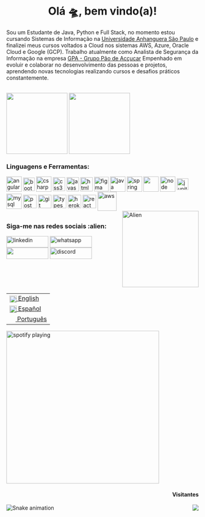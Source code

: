 <h1 align="center">Olá 🛸, bem vindo(a)! </h1>

  Sou um Estudante de Java, Python e Full Stack, no momento estou cursando Sistemas de Informação na [Universidade Anhanguera São Paulo](https://www.anhanguera.com) e finalizei meus cursos voltados a Cloud nos sistemas AWS, Azure, Oracle Cloud e Google (GCP). Trabalho atualmente como Analista de Segurança da Informação na empresa [GPA - Grupo Pão de Acçucar](https://www.linkedin.com/company/gpabr/) Empenhado em evoluir e colaborar no desenvolvimento das pessoas e projetos, aprendendo novas tecnologias realizando cursos e desafios práticos constantemente. 



  <br>

  <div>
  <img height="160em"   align="center" src="https://github-readme-stats.vercel.app/api?username=Matheus&show_icons=true&theme=highcontrast&include_all_commits=true&count_private=true">
  <img height="160em" align="center" src="https://github-readme-stats.vercel.app/api/top-langs/?username=Matheus&&layout=compact&hide=shell&theme=highcontrast">
  
  
  
      

  </div>
  

<div>
  <h3 align="left">Linguagens e Ferramentas:</h3>
</div>
<div>
<img align = "center" src="https://i.imgur.com/UovuoGG.png" alt="angular" width="40" height="40"/> 
<img align = "center" src="https://i.imgur.com/aSHZnoG.png" alt="bootstrap" width="30" height="35"/>
<img align = "center" src="https://i.imgur.com/OeXAPLT.png" alt="csharp" width="40" height="40"/>
<img align = "center" src="https://i.imgur.com/TLY19Q3.png" alt="css3" width="32" height="36"/>
<img align = "center" src="https://i.imgur.com/O02pplX.png" alt="javascript" width="32" height="37"/>
<img align = "center" src="https://i.imgur.com/HHwqtbv.png" alt="html" width="32" height="37"/> 
<img align = "center" src="https://i.imgur.com/nWOk023.png" alt="figma" width="38" height="38"/>
<img align = "center" src="https://i.imgur.com/g6Wg8Ey.png" alt="java" width="40" height="40"/> 
<img align = "center" src="https://i.imgur.com/emPAeK4.png" alt="spring" width="40" height="40"/> 
<img align = "center" src="https://i.imgur.com/eKV8V75.png  alt="python" width="40" height="40"/>
<img align = "center" src="https://i.imgur.com/LgigRLh.png" alt="node" width="40" height="40"/> 
<img align = "center" src="https://i.imgur.com/co3aDyw.png" alt="junit" width="30" height="30"/>                     
<img align = "center" src="https://i.imgur.com/ZNjQkom.png" alt="mysql" width="40" height="40"/> 
<img align = "center" src="https://i.imgur.com/WVuA8RH.png" alt="postman" width="35" height="35"/> 
<img align = "center" src="https://i.imgur.com/5pIevzW.png" alt="git" width="35" height="35"/> 
<img align = "center" src="https://i.imgur.com/t1oS4Pz.png" alt="typescript" width="35" height="35"/> 
<img align = "center" src="https://i.imgur.com/aQ5tyLv.png" alt="heroku" width="35" height="35"/> 
<img align = "center" src="https://i.imgur.com/YxyiXo4.png" alt="react" width="35" height="35"/>  
<img align = "center" src="https://i.imgur.com/IhS1TUg.png" alt="aws" width="50" height="50"/> 
                                                           
                                                                                            
</div>
  

  <div>
  <img align="right" alt="Alien" width="200" height="200" src="https://i.gifer.com/J4Qb.gif">
    
  </div>
 
  ##
 <div>
  <h3 align="left">Siga-me nas redes sociais :alien: </h3>
<p align="left">
  
 <a href="https://www.linkedin.com/in/tomachmc/" target="blank"><img align="center" src="https://img.shields.io/badge/LinkedIn-0077B5?style=for-the-badge&logo=linkedin&logoColor=white" alt="linkedin" height="30" width="110" /></a>
<a href="https://api.whatsapp.com/send?phone=16175438739-" target="blank"><img align="center" src="https://img.shields.io/badge/WhatsApp-25D366?style=for-the-badge&logo=whatsapp&logoColor=white" alt="whatsapp" height="30" width="110" /></a>
[<img src="https://img.shields.io/badge/Gmail-D14836?style=for-the-badge&logo=gmail&logoColor=white" height="30" width="110" align ="center">](mailto:matheus.tomachevski@gmail.com)
<a href="https://discord.com/invite/3dzRCfbx" target="blank"><img align="center" src="https://img.shields.io/badge/Discord-7289DA?style=for-the-badge&logo=discord&logoColor=white" alt="discord" height="30" width="110" /></a>
  </div>
    <div>
    <table align="right">
 <tr><td><a href="README_us.md"><img src="https://i.imgur.com/Ja6zOUB.png" height="18.5" align="center"> English</a></td></tr>
 <tr><td><a href="README_es.md"><img src="https://i.imgur.com/aTLvLiO.png" height="18.5" align="center"> Español</a></td></tr>
 <tr><td><a href="README.md"><img src="https://i.imgur.com/0AUV6Hy.png" height="16 align="center">  Português</a></td></tr>
</table>
   </div>
  
   

[<img src="https://spotify-now-playing-kappa.vercel.app/api/spotify-playing" alt=" spotify playing" width="400" />](https://open.spotify.com/user/redzao_)
  
<div>  
  <h4 align="right"> Visitantes </h4>
  <img align="right" src="https://profile-counter.glitch.me/mtsxvc/count.svg">
   </div> 
    
  ![Snake animation](https://github.com/TomasAlric/TomasAlric/blob/output/github-contribution-grid-snake.svg) 
 
</div>
